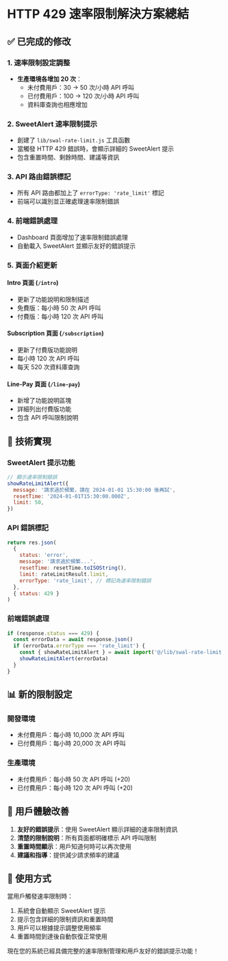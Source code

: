 # HTTP 429 速率限制解決方案總結

## ✅ 已完成的修改

### 1. **速率限制設定調整**

- **生產環境各增加 20 次**：
  - 未付費用戶：30 → 50 次/小時 API 呼叫
  - 已付費用戶：100 → 120 次/小時 API 呼叫
  - 資料庫查詢也相應增加

### 2. **SweetAlert 速率限制提示**

- 創建了 `lib/swal-rate-limit.js` 工具函數
- 當觸發 HTTP 429 錯誤時，會顯示詳細的 SweetAlert 提示
- 包含重置時間、剩餘時間、建議等資訊

### 3. **API 路由錯誤標記**

- 所有 API 路由都加上了 `errorType: 'rate_limit'` 標記
- 前端可以識別並正確處理速率限制錯誤

### 4. **前端錯誤處理**

- Dashboard 頁面增加了速率限制錯誤處理
- 自動載入 SweetAlert 並顯示友好的錯誤提示

### 5. **頁面介紹更新**

#### **Intro 頁面** (`/intro`)

- 更新了功能說明和限制描述
- 免費版：每小時 50 次 API 呼叫
- 付費版：每小時 120 次 API 呼叫

#### **Subscription 頁面** (`/subscription`)

- 更新了付費版功能說明
- 每小時 120 次 API 呼叫
- 每天 520 次資料庫查詢

#### **Line-Pay 頁面** (`/line-pay`)

- 新增了功能說明區塊
- 詳細列出付費版功能
- 包含 API 呼叫限制說明

## 🔧 技術實現

### **SweetAlert 提示功能**

```javascript
// 顯示速率限制錯誤
showRateLimitAlert({
  message: '請求過於頻繁，請在 2024-01-01 15:30:00 後再試',
  resetTime: '2024-01-01T15:30:00.000Z',
  limit: 50,
})
```

### **API 錯誤標記**

```javascript
return res.json(
  {
    status: 'error',
    message: '請求過於頻繁...',
    resetTime: resetTime.toISOString(),
    limit: rateLimitResult.limit,
    errorType: 'rate_limit', // 標記為速率限制錯誤
  },
  { status: 429 }
)
```

### **前端錯誤處理**

```javascript
if (response.status === 429) {
  const errorData = await response.json()
  if (errorData.errorType === 'rate_limit') {
    const { showRateLimitAlert } = await import('@/lib/swal-rate-limit')
    showRateLimitAlert(errorData)
  }
}
```

## 📊 新的限制設定

### **開發環境**

- 未付費用戶：每小時 10,000 次 API 呼叫
- 已付費用戶：每小時 20,000 次 API 呼叫

### **生產環境**

- 未付費用戶：每小時 50 次 API 呼叫 (+20)
- 已付費用戶：每小時 120 次 API 呼叫 (+20)

## 🎯 用戶體驗改善

1. **友好的錯誤提示**：使用 SweetAlert 顯示詳細的速率限制資訊
2. **清楚的限制說明**：所有頁面都明確標示 API 呼叫限制
3. **重置時間顯示**：用戶知道何時可以再次使用
4. **建議和指導**：提供減少請求頻率的建議

## 🚀 使用方式

當用戶觸發速率限制時：

1. 系統會自動顯示 SweetAlert 提示
2. 提示包含詳細的限制資訊和重置時間
3. 用戶可以根據提示調整使用頻率
4. 重置時間到達後自動恢復正常使用

現在您的系統已經具備完整的速率限制管理和用戶友好的錯誤提示功能！




